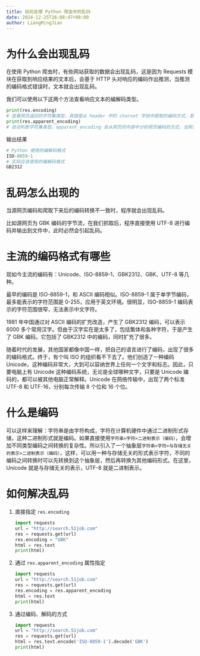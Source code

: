 ```yaml
---
title: 如何处理 Python 爬虫中的乱码
date: 2024-12-25T16:08:47+08:00
author: LiangMingJian
---
```


# 为什么会出现乱码

在使用 Python 爬虫时，有些网站获取的数据会出现乱码，这是因为 Requests 模块在获取到响应结果的文本后，会基于 HTTP 头对响应的编码作出推测，当推测的编码格式错误时，文本就会出现乱码。

我们可以使用以下这两个方法查看响应文本的编解码类型。

```python
print(res.encoding) 
# 查看网页返回的字符集类型，其值是从 header 中的 charset 字段中提取的编码方式，若 header 中没有 charset 字段则默认为 ISO-8859-1 编码模式。
print(res.apparent_encoding) 
# 自动判断字符集类型，apparent_encoding 会从网页的内容中分析网页编码的方式，当网页出现乱码时可以把 apparent_encoding 的编码格式赋值给 encoding。
```

输出结果

```python
# Python 使用的编解码格式
ISO-8859-1
# 实际应该使用的编解码格式
GB2312
```

# 乱码怎么出现的

当源网页编码和爬取下来后的编码转换不一致时，程序就会出现乱码。

比如源网页为 GBK 编码的字节流，在我们抓取后，程序直接使用 UTF-8 进行编码并输出到文件中，此时必然会引起乱码。

# 主流的编码格式有哪些

现如今主流的编码有：Unicode、ISO-8859-1、GBK2312、GBK、UTF-8 等几种。

最早的编码是 ISO-8859-1，和 ASCII 编码相似。ISO-8859-1 属于单字节编码，最多能表示的字符范围是 0-255，应用于英文环境。很明显，ISO-8859-1 编码表示的字符范围很窄，无法表示中文字符。

1981 年中国通过对 ASCII 编码的扩充改造，产生了 GBK2312 编码，可以表示 6000 多个常用汉字。但由于汉字实在是太多了，包括繁体和各种字符，于是产生了 GBK 编码，它包括了 GBK2312 中的编码，同时扩充了很多。

随着时代的发展，其他国家都像中国一样，把自己的语言进行了编码，出现了很多的编码格式。终于，有个叫 ISO 的组织看不下去了。他们创造了一种编码 Unicode，这种编码非常大，大到可以容纳世界上任何一个文字和标志。因此，只要电脑上有 Unicode 这种编码系统，无论是全球哪种文字，只要是 Unicode 编码的，都可以被其他电脑正常解释。Unicode 在网络传输中，出现了两个标准 UTF-8 和 UTF-16，分别每次传输 8 个位和 16 个位。

# 什么是编码

可以这样来理解：字符串是由字符构成，字符在计算机硬件中通过二进制形式存储，这种二进制形式就是编码。如果直接使用`字符串>字符>二进制表示（编码）`，会增加不同类型编码之间转换的复杂性。所以引入了一个抽象层`字符串>字符>与存储无关的表示>二进制表示（编码）`，这样，可以用一种与存储无关的形式表示字符，不同的编码之间转换时可以先转换到这个抽象层，然后再转换为其他编码形式。在这里，Unicode 就是与存储无关的表示，UTF-8 就是二进制表示。

# 如何解决乱码

1. 直接指定 `res.encoding`

   ```python
   import requests
   url = "http://search.51job.com"
   res = requests.get(url)
   res.encoding = "GBK"
   html = res.text
   print(html)
   ```

2. 通过 `res.apparent_encoding` 属性指定

   ```python
   import requests
   url = "http://search.51job.com"
   res = requests.get(url)
   res.encoding = res.apparent_encoding
   html = res.text
   print(html)
   ```

3. 通过编码、解码的方式

   ```python
   import requests
   url = "http://search.51job.com"
   res = requests.get(url)
   html = res.text.encode('ISO-8859-1').decode('GBK')
   print(html)
   ```
